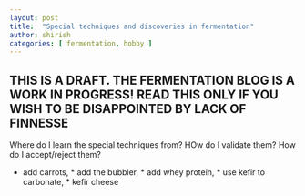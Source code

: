 ```yaml
---
layout: post
title:  "Special techniques and discoveries in fermentation"
author: shirish
categories: [ fermentation, hobby ]
---
```


## THIS IS A DRAFT. THE FERMENTATION BLOG IS A WORK IN PROGRESS! READ THIS ONLY IF YOU WISH TO BE DISAPPOINTED BY LACK OF FINNESSE


Where do I learn the special techniques from? HOw do I validate them? How do I accept/reject them?
* add carrots, 
      * add the bubbler, 
      * add whey protein, 
      * use kefir to carbonate, 
      * kefir cheese